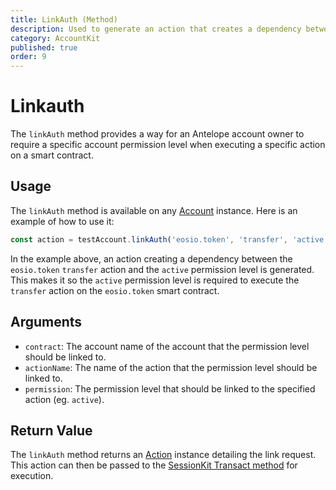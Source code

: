 ```yaml
---
title: LinkAuth (Method)
description: Used to generate an action that creates a dependency between a smart contract action and a permission level.
category: AccountKit
published: true
order: 9
---
```


# Linkauth

The `linkAuth` method provides a way for an Antelope account owner to require a specific account permission level when executing a specific action on a smart contract.
## Usage

The `linkAuth` method is available on any [Account](/docs/account-kit/account) instance. Here is an example of how to use it:

```typescript
const action = testAccount.linkAuth('eosio.token', 'transfer', 'active');
```

In the example above, an action creating a dependency between the `eosio.token` `transfer` action and the `active` permission level is generated. This makes it so the `active` permission level is required to execute the `transfer` action on the `eosio.token` smart contract.

## Arguments

- `contract`: The account name of the account that the permission level should be linked to.
- `actionName`: The name of the action that the permission level should be linked to.
- `permission`: The permission level that should be linked to the specified action (eg. `active`).

## Return Value

The `linkAuth` method returns an [Action](/docs/antelope/action) instance detailing the link request. This action can then be passed to the [SessionKit Transact method](/docs/session-kit/transact) for execution.
